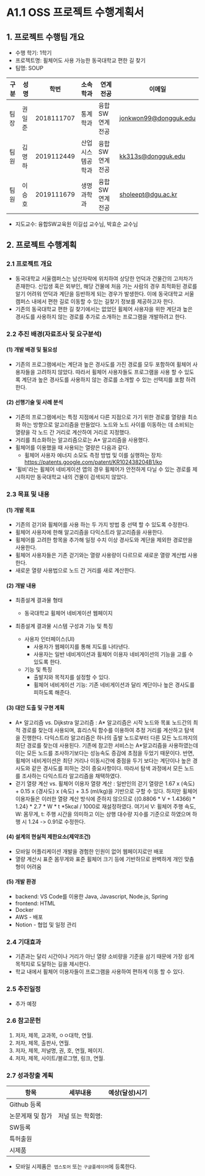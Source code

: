 # A1.1 OSS 프로젝트 수행계획서

## 1. 프로젝트 수행팀 개요

* 수행 학기: 1학기  
* 프로젝트명: 휠체어도 사용 가능한 동국대학교 편한 길 찾기
* 팀명: SOUP  

구분 | 성명 | 학번 | 소속학과 | 연계전공 | 이메일
------|-------|-------|-------|-------|-------
팀장 | 권일준 | 2018111707 | 통계학과 | 융합SW연계전공 | jonkwon99@dongguk.edu         
팀원 | 김명하 | 2019112449 | 산업시스템공학과 | 융합SW연계전공 | kk313s@dongguk.edu        
팀원 | 이승호 | 2019111679 | 생명과학과 | 융합SW연계전공 | sholeept@dgu.ac.kr        

* 지도교수: 융합SW교육원      이길섭 교수님, 박효순 교수님      

## 2. 프로젝트 수행계획  

### 2.1 프로젝트 개요  

* 동국대학교 서울캠퍼스는 남산자락에 위치하여 상당한 언덕과 건물간의 고저차가 존재한다. 신입생 혹은 외부인, 해당 건물에 처음 가는 사람의 경우 최적화된 경로를 알기 어려워 언덕과 계단을 등반하게 되는 경우가 발생한다. 이에 동국대학교 서울캠퍼스 내에서 편한 길로 이동할 수 있는 길찾기 정보를 제공하고자 한다.  
* 기존의 동국대학교 편한 길 찾기에서는 없었던 휠체어 사용자을 위한 계단과 높은 경사도를 사용하지 않는 경로를 추가로 소개하는 프로그램을 개발하려고 한다.  

### 2.2 추진 배경(자료조사 및 요구분석)  

#### (1) 개발 배경 및 필요성  

* 기존의 프로그램에서는 계단과 높은 경사도를 가진 경로를 모두 포함하여 휠체어 사용자들을 고려하지 않았다. 따라서 휠체어 사용자들도 프로그램을 사용 할 수 있도록 계단과 높은 경사도를 사용하지 않는 경로를 소개할 수 있는 선택지를 포함 하려 한다.  


#### (2) 선행기술 및 사례 분석  

* 기존의 프로그램에서는 특정 지점에서 다른 지점으로 가기 위한 경로를 열량을 최소화 하는 방향으로 알고리즘을 만들었다. 노드와 노드 사이를 이동하는 데 소비되는 열량을 각 노드 간 거리로 계산하여 거리로 지정했다.  
* 거리를 최소화하는 알고리즘으로는 A* 알고리즘을 사용했다.  
* 휠체어를 이용했을 때 사용되는 열량은 다음과 같다.  
    * 휠체어 사용자 에너지 소모도 측정 방법 및 이를 실행하는 장치: https://patents.google.com/patent/KR102438204B1/ko  
* '휠비'라는 휠체어 네비게이션 앱의 경우 휠체어가 안전하게 다닐 수 있는 경로를 제시하지만 동국대학교 내의 건물이 검색되지 않았다.


### 2.3 목표 및 내용  

#### (1) 개발 목표  

* 기존의 걷기와 휠체어를 사용 하는 두 가지 방법 중 선택 할 수 있도록 수정한다.  
* 휠체어 사용자에 한해 알고리즘을 다익스트라 알고리즘을 사용한다.  
* 휠체어를 고려한 항목을 추가해 일정 수치 이상 경사도와 계단을 제외한 경로만을 사용한다.  
* 휠체어 사용자들은 기존 걷기와는 열량 사용량이 다르므로 새로운 열량 계산법 사용한다.  
* 새로운 열량 사용법으로 노드 간 거리를 새로 계산한다.  

#### (2) 개발 내용  

* 최종설계 결과물 형태
     * 동국대학교 휠체어 네비게이션 웹페이지

* 최종설계 결과물 시스템 구성과 기능 및 특징
     * 사용자 인터페이스(UI)
          * 사용자가 웹페이지를 통해 지도를 나타낸다.
          * 사용자는 일반 네비게이션과 휠체어 이용자 네비게이션의 기능을 고를 수 있도록 한다.
     * 기능 및 특징
          * 출발지와 목적지를 설정할 수 있다.
          * 휠체어 네비게이션 기능: 기존 네비게이션과 달리 계단이나 높은 경사도를 피하도록 해준다.
           
#### (3) 대안 도출 및 구현 계획  

* A* 알고리즘 vs. Dijkstra 알고리즘
  : A* 알고리즘은 시작 노드와 목표 노드간의 최적 경로를 찾는데 사용되며, 휴리스틱 함수를 이용하여 추정 거리를 계산하고 탐색을 진행한다. 다익스트라 알고리즘은 하나의 출발 노드로부터 다른 모든 노드까지의 최단 경로를 찾는데 사용된다. 기존에 참고한 서비스는 A*알고리즘을 사용하였는데 이는 모든 노드를 조사하기보다는 성능속도 증감에 초점을 두었기 때문이다. 반면, 휠체어 네비게이션은 최단 거리나 이동시간에 중점을 두기 보다는 계단이나 높은 경사도와 같은 경사도를 피하는 것이 중요사항이다. 따라서 탐색 과정에서 모든 노드를 조사하는 다익스트라 알고리즘을 채택하였다.
* 걷기 열량 계산 vs. 휠체어 이용자 열량 계산
  : 일반인의 걷기 열량은 1.67 x (속도) + 0.15 x (경사도) x (속도) + 3.5 (ml/kg)을 기반으로 구할 수 있다. 하지만 휠체어 이용자들은 이러한 열량 계산 방식에 준하지 않으므로 {(0.8806 * V + 1.4366) * 1.24} * 2.7 * W * t *5kcal / 1000로 재설정하였다. 여기서 V: 휠체어 주행 속도, W: 몸무게, t: 주행 시간을 의미하고 이는 상행 대수량 지수를 기준으로 하였으며 하행 시 1.24 -> 0.91로 수정한다.


#### (4) 설계의 현실적 제한요소(제약조건)  

* 모바일 어플리케이션 개발을 경험한 인원이 없어 웹페이지로만 배포
* 열량 계산시 표준 몸무게와 표준 휠체어 크기 등에 기반하므로 완벽하게 개인 맞춤형이 어려움

#### (5) 개발 환경  

* backend: VS Code를 이용한 Java, Javascript, Node.js, Spring
* frontend: HTML
* Docker
* AWS - 배포
* Notion - 협업 및 일정 관리


### 2.4  기대효과  

* 기존과는 달리 시간이나 거리가 아닌 열량 소비량을 기준을 삼기 때문에 가장 쉽게 목적지로 도달하는 길을 제시한다.
* 학교 내에서 휠체어 이용자들이 프로그램을 사용하여 편하게 이동 할 수 있다.   

### 2.5  추진일정  

* 추가 예정   

### 2.6 참고문헌  

1. 저자, 제목, 교과목, ㅇㅇ대학, 연월. 
2. 저자, 제목, 출판사, 연월.
3. 저자, 제목, 저널명, 권, 호, 연월, 페이지.
4. 저자, 제목, 사이트/블로그명, 링크, 연월.  

### 2.7 성과창출 계획  

항목 | 세부내용 | 예상(달성)시기  
------|------------|-------
Github 등록 |        | 
논문게재 및 참가 | 저널 또는 학회명:            |  
SW등록 |        | 
특허출원 |        |      
시제품 |        | 

* 모바일 시제품은` 앱스토어` 또는 `구글플레이어`에 등록한다.

